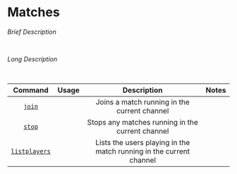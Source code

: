 #  Matches

*Brief Description*

<br>

*Long Description*

<br>

| Command | Usage | Description | Notes |
| :---: | :---: |  :---: | :---: |
| [`join`](matches/join.md) | | Joins a match running in the current channel | |
| [`stop`](matches/listplayers.md) | | Stops any matches running in the current channel | |
| [`listplayers`](matches/stop.md) | | Lists the users playing in the match running in the current channel | |